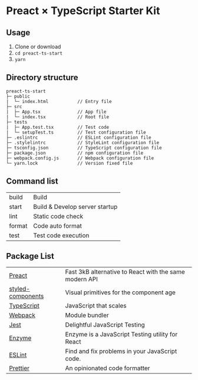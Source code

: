 # Preact × TypeScript Starter Kit

## Usage

1. Clone or download
2. `cd preact-ts-start`
3. `yarn`

## Directory structure

```
preact-ts-start
├─ public
|  └─ index.html           // Entry file
├─ src
|  ├─ App.tsx              // App file
|  └─ index.tsx            // Root file
├─ tests
|  ├─ App.test.tsx         // Test code
|  └─ setupTest.ts         // Test configuration file
├─ .eslintrc               // ESLint configuration file
├─ .stylelintrc            // StyleLint configuration file
├─ tsconfig.json           // TypeScript configuration file
├─ package.json            // npm configuration file
├─ webpack.config.js       // Webpack configuration file
└─ yarn.lock               // Version fixed file
```

## Command list

|||
|:--|:--|
|build|Build|
|start|Build & Develop server startup|
|lint|Static code check|
|format|Code auto format|
|test|Test code execution|

## Package List

|||
|:--|:--|
|[Preact](https://preactjs.com/)|Fast 3kB alternative to React with the same modern API|
|[styled-components](https://styled-components.com/)|Visual primitives for the component age|
|[TypeScript](https://www.typescriptlang.org/)|JavaScript that scales|
|[Webpack](https://webpack.js.org/)|Module bundler|
|[Jest](https://jestjs.io/)|Delightful JavaScript Testing|
|[Enzyme](https://airbnb.io/enzyme/)|Enzyme is a JavaScript Testing utility for React|
|[ESLint](https://eslint.org/)|Find and fix problems in your JavaScript code.|
|[Prettier](https://prettier.io/)|An opinionated code formatter|
